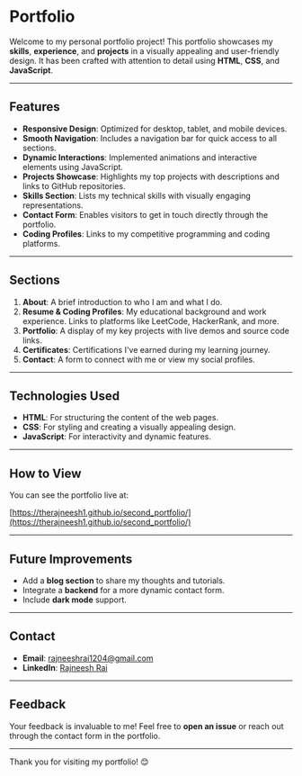 # Portfolio

Welcome to my personal portfolio project! This portfolio showcases my **skills**, **experience**, and **projects** in a visually appealing and user-friendly design. It has been crafted with attention to detail using **HTML**, **CSS**, and **JavaScript**.

---

## Features

- **Responsive Design**: Optimized for desktop, tablet, and mobile devices.
- **Smooth Navigation**: Includes a navigation bar for quick access to all sections.
- **Dynamic Interactions**: Implemented animations and interactive elements using JavaScript.
- **Projects Showcase**: Highlights my top projects with descriptions and links to GitHub repositories.
- **Skills Section**: Lists my technical skills with visually engaging representations.
- **Contact Form**: Enables visitors to get in touch directly through the portfolio.
- **Coding Profiles**: Links to my competitive programming and coding platforms.

---

## Sections

1. **About**: A brief introduction to who I am and what I do.
2. **Resume & Coding Profiles**: My educational background and work experience. Links to platforms like LeetCode, HackerRank, and more.
3. **Portfolio**: A display of my key projects with live demos and source code links.
4. **Certificates**: Certifications I've earned during my learning journey.
5. **Contact**: A form to connect with me or view my social profiles.

---

## Technologies Used

- **HTML**: For structuring the content of the web pages.
- **CSS**: For styling and creating a visually appealing design.
- **JavaScript**: For interactivity and dynamic features.

---

## How to View

You can see the portfolio live at:

[https://therajneesh1.github.io/second_portfolio/](https://therajneesh1.github.io/second_portfolio/)

---

## Future Improvements

- Add a **blog section** to share my thoughts and tutorials.
- Integrate a **backend** for a more dynamic contact form.
- Include **dark mode** support.

---

## Contact

- **Email**: [rajneeshrai1204@gmail.com](mailto:rajneeshrai1204@gmail.com)  
- **LinkedIn**: [Rajneesh Rai](https://www.linkedin.com/in/rajneesh-rai-84b176285)

---

## Feedback

Your feedback is invaluable to me! Feel free to **open an issue** or reach out through the contact form in the portfolio.

---

Thank you for visiting my portfolio! 😊
